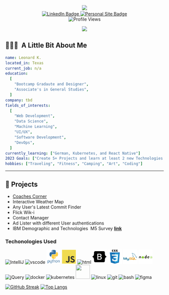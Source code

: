 <div id="header" align="center">
  <img src="https://media.giphy.com/media/CuuSHzuc0O166MRfjt/giphy.gif" width="100"/>
   <div id="badges">
     <a href="https://www.linkedin.com/in/leonardkaroly/">
       <img src="https://img.shields.io/badge/LinkedIn-blue?style=for-the-badge&logo=linkedin&logoColor=white" alt="LinkedIn Badge"/>
     </a>
     <a href="https://karolyleo.github.io/">
       <img src="https://img.shields.io/badge/personal_site-black?style=for-the-badge&logo=github&logoColor=white" alt="Personal Site Badge"/>
     </a>
  </div>
  <img src="https://komarev.com/ghpvc/?username=karolyleo&style=flat-square&color=blue" alt="Profile Views"/>
  <p>
    <img src="https://capsule-render.vercel.app/api?type=waving&color=gradient&text=Hi_there👋&height=100&section=header"/>
  </p>
</div>
<h2> 👨🏻‍💻 &nbsp;A Little Bit About Me</h2>

```yaml
name: Leonard K.
located_in: Texas
current_job: n/a
education:
  [
    "Bootcamp Gradaute and Designer",
    "Associate's in General Studies",
  ]
company: tbd
fields_of_interests:
  [
    "Web Development",
    "Data Science",
    "Machine Learning",
    "UI/UX",
    "Software Development",
    "DevOps",
  ]
currently_learning: ["German, Kubernetes, and React Native"]
2023 Goals: ["Create 5+ Projects and learn at least 2 new Technologies."]
hobbies: ["Traveling", "Fitness", "Camping", "Art", "Coding"]
```
---
## 🚀 Projects
   - [Coaches Corner](https://www.coachescorner.me)
   - Interactive Weather Map
   - Any User's Latest Commit Finder
   - Flick Wik-i
   - Contact Manager
   - Ad Lister with different User authentications 
   - IBM Demographic and Technologies ​ M5 Survey [**link**](https://dataplatform.cloud.ibm.com/dashboards/f1ec3428-2a47-485c-b8e4-c08a260dde51/view/6066bc161eeb0efc17e8bde407cd2e5575342c09b5bbd20384d07b490f617097f33a1595c82a180e88440c65fabf145dcc)
<h3>Techonologies Used</h3>
<p align="left">
<img src="https://cdn.jsdelivr.net/gh/devicons/devicon/icons/intellij/intellij-original.svg" alt="IntelliJ" width="45" height="45"/>
<img src="https://cdn.jsdelivr.net/gh/devicons/devicon/icons/vscode/vscode-original.svg" alt="vscode" width="45" height="45"/>
<img src="https://raw.githubusercontent.com/devicons/devicon/master/icons/python/python-original-wordmark.svg" alt="python" width="45" height="45" />
<img src="https://raw.githubusercontent.com/devicons/devicon/master/icons/javascript/javascript-original.svg" alt="javascript" width="45" height="45" />
<img src="https://cdn.jsdelivr.net/gh/devicons/devicon/icons/html5/html5-original.svg" alt="html" width="45" height="45"/>
<img src="https://raw.githubusercontent.com/devicons/devicon/master/icons/bootstrap/bootstrap-plain.svg" alt="bootstrap" width="45" height="45" />
<img src="https://raw.githubusercontent.com/devicons/devicon/master/icons/css3/css3-original-wordmark.svg" alt="css3" width="45" height="45" />
<img src="https://raw.githubusercontent.com/devicons/devicon/master/icons/mysql/mysql-original-wordmark.svg" alt="mysql" width="45" height="45" />
<img src="https://raw.githubusercontent.com/devicons/devicon/master/icons/nodejs/nodejs-original-wordmark.svg" alt="nodejs" width="45" height="45" />
  <img src="https://cdn.jsdelivr.net/gh/devicons/devicon/icons/jquery/jquery-original.svg" alt="jQuery" width="45" height="45"/>
<!--   <img src="https://cdn.jsdelivr.net/npm/chart.js@3.3.2/dist/chart.min.js" alt="Chart.js Logo" width="45" height="45"/> -->
<img src="https://cdn.jsdelivr.net/gh/devicons/devicon/icons/docker/docker-original.svg" alt="docker" width="45" height="45"/>
<img src="https://cdn.jsdelivr.net/gh/devicons/devicon/icons/kubernetes/kubernetes-plain.svg" alt="kubernetes" width="45" height="45"/>
<img src="https://cdn.jsdelivr.net/gh/devicons/devicon/icons/amazonwebservices/amazonwebservices-plain-wordmark.svg" width="45" height="45"/>
<img src="https://cdn.jsdelivr.net/gh/devicons/devicon/icons/linux/linux-original.svg" alt="linux" width="45" height="45"/>       
<img src="https://cdn.jsdelivr.net/gh/devicons/devicon/icons/git/git-original.svg" alt="git" width="45" height="45"/>
<img src="https://cdn.jsdelivr.net/gh/devicons/devicon/icons/bash/bash-original.svg" alt="bash" width="45" height="45"/>
<img src="https://cdn.jsdelivr.net/gh/devicons/devicon/icons/figma/figma-original.svg" alt="figma" width="45" height="45"/>   
</p>

[![GitHub Streak](http://github-readme-streak-stats.herokuapp.com?user=karolyleo&theme=dark&background=000000)](https://git.io/streak-stats)
[![Top Langs](https://github-readme-stats.vercel.app/api/top-langs/?username=karolyleo&layout=compact&theme=vision-friendly-dark)](https://github.com/anuraghazra/github-readme-stats)
